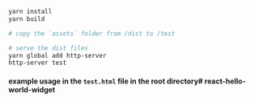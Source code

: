```bash
yarn install
yarn build

# copy the `assets` folder from /dist to /test 

# serve the dist files
yarn global add http-server
http-server test
```

####  example usage in the `test.html` file in the root directory# react-hello-world-widget
